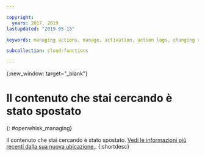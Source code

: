 ```yaml
---

copyright:
  years: 2017, 2019
lastupdated: "2019-05-15"

keywords: managing actions, manage, activation, action logs, changing runtime, delete

subcollection: cloud-functions

---
```


{:new_window: target="_blank"}
# Il contenuto che stai cercando è stato spostato
{: #openwhisk_managing}

Il contenuto che stai cercando è stato spostato. [Vedi le informazioni più recenti dalla sua nuova ubicazione.](/docs/openwhisk?topic=cloud-functions-actions#actions_pkgs).
{:shortdesc}
